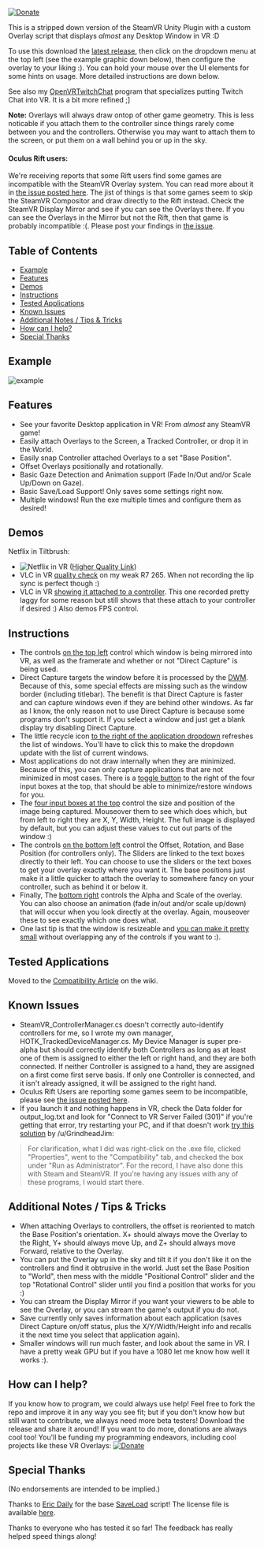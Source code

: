 [![Donate](https://img.shields.io/badge/Donate-PayPal-blue.svg)](https://www.paypal.com/cgi-bin/webscr?cmd=_s-xclick&hosted_button_id=UK5EVMA4DFBWY)

This is a stripped down version of the SteamVR Unity Plugin with a custom Overlay script that displays _almost_ any Desktop Window in VR :D

To use this download the [latest release](https://github.com/Hotrian/OpenVRDesktopDisplayPortal/releases), then click on the dropdown menu at the top left (see the example graphic down below), then configure the overlay to your liking :). You can hold your mouse over the UI elements for some hints on usage. More detailed instructions are down below.

See also my [OpenVRTwitchChat](https://github.com/Hotrian/OpenVRTwitchChat) program that specializes putting Twitch Chat into VR. It is a bit more refined ;]

**Note:** Overlays will always draw ontop of other game geometry. This is less noticable if you attach them to the controller since things rarely come between you and the controllers. Otherwise you may want to attach them to the screen, or put them on a wall behind you or up in the sky.

#### Oculus Rift users:
We're receiving reports that some Rift users find some games are incompatible with the SteamVR Overlay system. You can read more about it in [the issue posted here](https://github.com/Hotrian/OpenVRTwitchChat/issues/4). The jist of things is that some games seem to skip the SteamVR Compositor and draw directly to the Rift instead. Check the SteamVR Display Mirror and see if you can see the Overlays there. If you can see the Overlays in the Mirror but not the Rift, then that game is probably incompatible :(. Please post your findings in [the issue](https://github.com/Hotrian/OpenVRTwitchChat/issues/4).

## Table of Contents
- [Example](https://github.com/Hotrian/OpenVRDesktopDisplayPortal#example)
- [Features](https://github.com/Hotrian/OpenVRDesktopDisplayPortal#features)
- [Demos](https://github.com/Hotrian/OpenVRDesktopDisplayPortal#demos)
- [Instructions](https://github.com/Hotrian/OpenVRDesktopDisplayPortal#instructions)
- [Tested Applications](https://github.com/Hotrian/OpenVRDesktopDisplayPortal#tested-applications)
- [Known Issues](https://github.com/Hotrian/OpenVRDesktopDisplayPortal#known-issues)
- [Additional Notes / Tips & Tricks](https://github.com/Hotrian/OpenVRDesktopDisplayPortal#additional-notes--tips--tricks)
- [How can I help?](https://github.com/Hotrian/OpenVRDesktopDisplayPortal#how-can-i-help)
- [Special Thanks](https://github.com/Hotrian/OpenVRDesktopDisplayPortal#special-thanks)

## Example
![example](http://i.imgur.com/dQHNuGP.png)

## Features
- See your favorite Desktop application in VR! From _almost_ any SteamVR game!
- Easily attach Overlays to the Screen, a Tracked Controller, or drop it in the World.
- Easily snap Controller attached Overlays to a set "Base Position".
- Offset Overlays positionally and rotationally.
- Basic Gaze Detection and Animation support (Fade In/Out and/or Scale Up/Down on Gaze).
- Basic Save/Load Support! Only saves some settings right now.
- Multiple windows! Run the exe multiple times and configure them as desired!

## Demos
Netflix in Tiltbrush:
- ![Netflix in VR](https://thumbs.gfycat.com/TautHopefulFieldmouse-size_restricted.gif) ([Higher Quality Link](https://gfycat.com/TautHopefulFieldmouse))
- VLC in VR [quality check](https://vid.me/x35w) on my weak R7 265. When not recording the lip sync is perfect though :)
- VLC in VR [showing it attached to a controller](https://vid.me/ohee). This one recorded pretty laggy for some reason but still shows that these attach to your controller if desired :) Also demos FPS control.

## Instructions
- The controls [on the top left](http://image.prntscr.com/image/a26fd89c2f81433f942e3f5a76740b3d.png) control which window is being mirrored into VR, as well as the framerate and whether or not "Direct Capture" is being used.
- Direct Capture targets the window before it is processed by the [DWM](https://en.wikipedia.org/wiki/Desktop_Window_Manager). Because of this, some special effects are missing such as the window border (including titlebar). The benefit is that Direct Capture is faster and can capture windows even if they are behind other windows. As far as I know, the only reason not to use Direct Capture is because some programs don't support it. If you select a window and just get a blank display try disabling Direct Capture.
- The little recycle icon [to the right of the application dropdown](http://image.prntscr.com/image/a26fd89c2f81433f942e3f5a76740b3d.png) refreshes the list of windows. You'll have to click this to make the dropdown update with the list of current windows.
- Most applications do not draw internally when they are minimized. Because of this, you can only capture applications that are not minimized in most cases. There is a [toggle button](http://image.prntscr.com/image/011be138eb1c448d993ee513ec9889d9.png) to the right of the four input boxes at the top, that should be able to minimize/restore windows for you.
- The [four input boxes at the top](http://image.prntscr.com/image/011be138eb1c448d993ee513ec9889d9.png) control the size and position of the image being captured. Mouseover them to see which does which, but from left to right they are X, Y, Width, Height. The full image is displayed by default, but you can adjust these values to cut out parts of the window :)
- The controls [on the bottom left](http://image.prntscr.com/image/200693763c494a57a2d74c382bee7038.png) control the Offset, Rotation, and Base Position (for controllers only). The Sliders are linked to the text boxes directly to their left. You can choose to use the sliders or the text boxes to get your overlay exactly where you want it. The base positions just make it a little quicker to attach the overlay to somewhere fancy on your controller, such as behind it or below it.
- Finally, The [bottom right](http://image.prntscr.com/image/61e64d0420f144409345f4a6b96c31f6.png) controls the Alpha and Scale of the overlay. You can also choose an animation (fade in/out and/or scale up/down) that will occur when you look directly at the overlay. Again, mouseover these to see exactly which one does what.
- One last tip is that the window is resizeable and [you can make it pretty small](http://i.imgur.com/Mjy24cv.png) without overlapping any of the controls if you want to :).

## Tested Applications
Moved to the [Compatibility Article](https://github.com/Hotrian/OpenVRDesktopDisplayPortal/wiki/Compatibility) on the wiki.

## Known Issues
- SteamVR_ControllerManager.cs doesn't correctly auto-identify controllers for me, so I wrote my own manager, HOTK_TrackedDeviceManager.cs. My Device Manager is super pre-alpha but should correctly identify both Controllers as long as at least one of them is assigned to either the left or right hand, and they are both connected. If neither Controller is assigned to a hand, they are assigned on a first come first serve basis. If only one Controller is connected, and it isn't already assigned, it will be assigned to the right hand.
- Oculus Rift Users are reporting some games seem to be incompatible, please see [the issue posted here](https://github.com/Hotrian/OpenVRTwitchChat/issues/4).
- If you launch it and nothing happens in VR, check the Data folder for output_log.txt and look for "Connect to VR Server Failed (301)" if you're getting that error, try restarting your PC, and if that doesn't work [try this solution](https://www.reddit.com/r/Vive/comments/4p9hxg/wip_i_just_released_the_first_build_of_my_cross/d4kmvrj) by /u/GrindheadJim:

>For clarification, what I did was right-click on the .exe file, clicked "Properties", went to the "Compatibility" tab, and checked the box under "Run as Administrator". For the record, I have also done this with Steam and SteamVR. If you're having any issues with any of these programs, I would start there. 

## Additional Notes / Tips & Tricks
- When attaching Overlays to controllers, the offset is reoriented to match the Base Position's orientation. X+ should always move the Overlay to the Right, Y+ should always move Up, and Z+ should always move Forward, relative to the Overlay.
- You can put the Overlay up in the sky and tilt it if you don't like it on the controllers and find it obtrusive in the world. Just set the Base Position to "World", then mess with the middle "Positional Control" slider and the top "Rotational Control" slider until you find a position that works for you :)
- You can stream the Display Mirror if you want your viewers to be able to see the Overlay, or you can stream the game's output if you do not.
- Save currently only saves information about each application (saves Direct Capture on/off status, plus the X/Y/Width/Height info and recalls it the next time you select that application again).
- Smaller windows will run much faster, and look about the same in VR. I have a pretty weak GPU but if you have a 1080 let me know how well it works :).

## How can I help?

If you know how to program, we could always use help! Feel free to fork the repo and improve it in any way you see fit; but if you don't know how but still want to contribute, we always need more beta testers! Download the release and share it around! If you want to do more, donations are always cool too! You'll be funding my programming endeavors, including cool projects like these VR Overlays: [![Donate](https://img.shields.io/badge/Donate-PayPal-blue.svg)](https://www.paypal.com/cgi-bin/webscr?cmd=_s-xclick&hosted_button_id=UK5EVMA4DFBWY)

## Special Thanks

(No endorsements are intended to be implied.)

Thanks to [Eric Daily](http://tutsplus.com/authors/eric-daily) for the base [SaveLoad](http://gamedevelopment.tutsplus.com/tutorials/how-to-save-and-load-your-players-progress-in-unity--cms-20934) script! The license file is available [here](../master/SaveLoad-LICENSE.txt).

Thanks to everyone who has tested it so far! The feedback has really helped speed things along!
